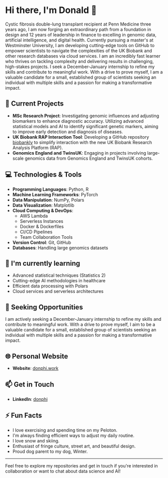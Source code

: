 # Hi there, I'm Donald 👋

Cystic fibrosis double-lung transplant recipient at Penn Medicine three years ago, I am now forging an extraordinary path from a foundation in design and 12 years of leadership in finance to excelling in genomic data, artificial intelligence, and digital health. Currently pursuing a master's at Westminster University, I am developing cutting-edge tools on GitHub to empower scientists to navigate the complexities of the UK Biobank and other research databases via cloud services. I am an incredibly fast learner who thrives on tackling complexity and delivering results in challenging, high-stakes projects. I seek a December-January internship to refine my skills and contribute to meaningful work. With a drive to prove myself, I am a valuable candidate for a small, established group of scientists seeking an individual with multiple skills and a passion for making a transformative impact.

## 🔭 Current Projects

- **MSc Research Project**: Investigating genomic influences and adjusting biomarkers to enhance diagnostic accuracy. Utilizing advanced statistical models and AI to identify significant genetic markers, aiming to improve early detection and diagnosis of diseases.
- **UK Biobank RAP Interaction Tool**: Developing a GitHub repository [biobankly](https://github.com/biobankly) to simplify interaction with the new UK Biobank Research Analysis Platform (RAP).
- **Genomics England and TwinsUK**: Engaging in projects involving large-scale genomics data from Genomics England and TwinsUK cohorts.

## 💻 Technologies & Tools

- **Programming Languages**: Python, R
- **Machine Learning Frameworks**: PyTorch
- **Data Manipulation**: NumPy, Polars
- **Data Visualization**: Matplotlib
- **Cloud Computing & DevOps**:
  - AWS Lambda
  - Serverless Instances
  - Docker & Dockerfiles
  - CI/CD Pipelines
  - Team Collaboration Tools
- **Version Control**: Git, GitHub
- **Databases**: Handling large genomics datasets

## 🌱 I'm currently learning

- Advanced statistical techniques (Statistics 2)
- Cutting-edge AI methodologies in healthcare
- Efficient data processing with Polars
- Cloud services and serverless architectures

## 🤝 Seeking Opportunities

I am actively seeking a December-January internship to refine my skills and contribute to meaningful work. With a drive to prove myself, I aim to be a valuable candidate for a small, established group of scientists seeking an individual with multiple skills and a passion for making a transformative impact.

## 🌐 Personal Website

- **Website**: [donphi.work](https://donphi.work)

## 📫 Get in Touch

- **LinkedIn**: [donphi](https://www.linkedin.com/in/donphi)

## ⚡ Fun Facts

- I love exercising and spending time on my Peloton.
- I'm always finding efficient ways to adjust my daily routine.
- I love snow and skiing.
- Enthusiast of fringe culture, street art, and beautiful design.
- Proud dog parent to my dog, Winter.

---

Feel free to explore my repositories and get in touch if you're interested in collaboration or want to chat about data science and AI!

